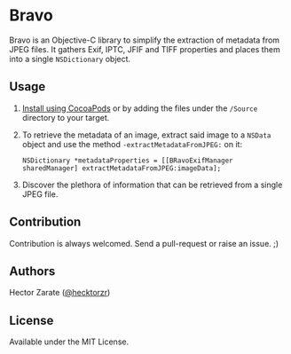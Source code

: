 Bravo
=====

Bravo is an Objective-C library to simplify the extraction of metadata from JPEG files. 
It gathers Exif, IPTC, JFIF and TIFF properties and places them into a single ```NSDictionary``` object.


Usage
-----

1. [Install using CocoaPods](http://cocoadocs.org/docsets/Bravo/) or by adding the files under the ```/Source``` directory to your target.

2. To retrieve the metadata of an image, extract said image to a ```NSData``` object and use the method ```-extractMetadataFromJPEG:``` on it:

    ```obj-c
    NSDictionary *metadataProperties = [[BRavoExifManager sharedManager] extractMetadataFromJPEG:imageData];
    ```

3. Discover the plethora of information that can be retrieved from a single JPEG file.


Contribution
------------

Contribution is always welcomed. Send a pull-request or raise an issue. ;)


Authors
-------

Hector Zarate ([@hecktorzr](http://twitter.com/hecktorzr))


License
-------

Available under the MIT License.
